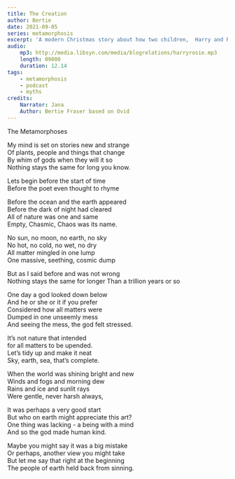 ```yaml
---
title: The Creation
author: Bertie
date: 2021-09-05
series: metamorphosis
excerpt: 'A modern Christmas story about how two children,  Harry and Rosie tricked Santa'
audio:
    mp3: http://media.libsyn.com/media/blogrelations/harryrosie.mp3
    length: 09080
    duration: 12.14
tags: 
    - metamorphosis
    - podcast
    - myths
credits:
    Narrator: Jana
    Author: Bertie Fraser based on Ovid
---
```


The Metamorphoses

My mind is set on stories new and strange  
Of plants, people and things that change  
By whim of gods when they will it so  
Nothing stays the same for long you know.  

Lets begin before the start of time  
Before the poet even thought to rhyme

Before the ocean and the earth appeared  
Before the dark of  night had cleared  
All of nature was one and same  
Empty, Chasmic,  Chaos was its name.

No sun, no moon, no earth, no sky  
No hot, no cold, no  wet, no dry  
All matter mingled in one lump  
One massive, seething, cosmic dump  

But as I said before and was not wrong  
Nothing stays the same for longer
Than a trillion years or so  

One day a god looked down below  
And he or she or it if you prefer  
Considered how all matters were  
Dumped in one unseemly mess  
And seeing the mess, the god felt stressed.  
  
It’s not nature that intended  
for all matters to be upended.  
Let’s tidy up and make it neat  
Sky, earth, sea, that’s complete.

When the world was shining bright and new  
Winds and fogs and morning dew  
Rains and ice and  sunlit rays  
Were gentle, never harsh always,

It was perhaps  a very good start  
But who on earth might appreciate this art?  
One thing was lacking - a being with a mind  
And so the god made human kind.

Maybe you might say it was a big mistake  
Or perhaps, another view you might take  
But let me say that right at the beginning  
The people of earth held back from sinning.
